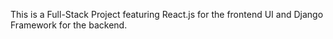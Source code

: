 This is a Full-Stack Project featuring React.js for the frontend UI and Django Framework for the backend. 
